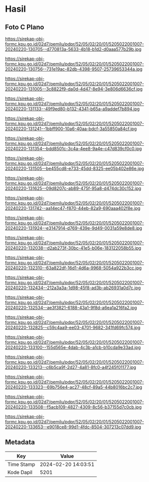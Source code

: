 # Hasil

## Foto C Plano

https://sirekap-obj-formc.kpu.go.id/02d7/pemilu/pdpr/52/05/02/20/01/5205022001007-20240220-130705--d770813a-5633-4b18-b1d2-d0aaa577b29b.jpg

https://sirekap-obj-formc.kpu.go.id/02d7/pemilu/pdpr/52/05/02/20/01/5205022001007-20240220-130756--731e19ac-82db-4398-9507-25739653344a.jpg

https://sirekap-obj-formc.kpu.go.id/02d7/pemilu/pdpr/52/05/02/20/01/5205022001007-20240220-131005--3c8822f9-da0d-4d47-8e94-3e806d6636cf.jpg

https://sirekap-obj-formc.kpu.go.id/02d7/pemilu/pdpr/52/05/02/20/01/5205022001007-20240220-131133--49f9ed80-b132-4341-b65a-a9addef7b894.jpg

https://sirekap-obj-formc.kpu.go.id/02d7/pemilu/pdpr/52/05/02/20/01/5205022001007-20240220-131241--1bbff900-10a6-40aa-bdcf-3a55850a84cf.jpg

https://sirekap-obj-formc.kpu.go.id/02d7/pemilu/pdpr/52/05/02/20/01/5205022001007-20240220-131354--bdd8501c-3c4a-4ee8-9a4e-c47d839cf0c0.jpg

https://sirekap-obj-formc.kpu.go.id/02d7/pemilu/pdpr/52/05/02/20/01/5205022001007-20240220-131505--be455cd8-e733-45dd-8325-ee05b402e86e.jpg

https://sirekap-obj-formc.kpu.go.id/02d7/pemilu/pdpr/52/05/02/20/01/5205022001007-20240220-131625--09d8207c-ab89-475f-95a8-d474dc30c152.jpg

https://sirekap-obj-formc.kpu.go.id/02d7/pemilu/pdpr/52/05/02/20/01/5205022001007-20240220-131742--aa14ec47-f870-44eb-82a9-690aaa402f8e.jpg

https://sirekap-obj-formc.kpu.go.id/02d7/pemilu/pdpr/52/05/02/20/01/5205022001007-20240220-131924--e3147914-d769-439e-9d49-0031a59e8de8.jpg

https://sirekap-obj-formc.kpu.go.id/02d7/pemilu/pdpr/52/05/02/20/01/5205022001007-20240220-132038--d2ab273f-30bc-41e5-b06e-183122058b55.jpg

https://sirekap-obj-formc.kpu.go.id/02d7/pemilu/pdpr/52/05/02/20/01/5205022001007-20240220-132310--63a822df-16d1-4d6a-9968-5054a922b3cc.jpg

https://sirekap-obj-formc.kpu.go.id/02d7/pemilu/pdpr/52/05/02/20/01/5205022001007-20240220-132434--212a3a3a-1d98-45f8-ad3b-ab26931a0d7c.jpg

https://sirekap-obj-formc.kpu.go.id/02d7/pemilu/pdpr/52/05/02/20/01/5205022001007-20240220-132534--ae3f3821-6188-43a1-9f8d-a6ea1a216fa2.jpg

https://sirekap-obj-formc.kpu.go.id/02d7/pemilu/pdpr/52/05/02/20/01/5205022001007-20240220-132825--c59c4aa9-ee03-4701-9682-341fd69fc574.jpg

https://sirekap-obj-formc.kpu.go.id/02d7/pemilu/pdpr/52/05/02/20/01/5205022001007-20240220-133100--155d565e-4dab-4c3b-a1cb-b10cda9e33ad.jpg

https://sirekap-obj-formc.kpu.go.id/02d7/pemilu/pdpr/52/05/02/20/01/5205022001007-20240220-133213--c6b5ca9f-2d27-4a81-8fc0-a4f245f01177.jpg

https://sirekap-obj-formc.kpu.go.id/02d7/pemilu/pdpr/52/05/02/20/01/5205022001007-20240220-133323--69b756e4-ac27-48cf-89a5-44b8016bc2c7.jpg

https://sirekap-obj-formc.kpu.go.id/02d7/pemilu/pdpr/52/05/02/20/01/5205022001007-20240220-133508--f5acb109-4827-4309-8c56-b37155d7c0cb.jpg

https://sirekap-obj-formc.kpu.go.id/02d7/pemilu/pdpr/52/05/02/20/01/5205022001007-20240220-133653--e9018ce8-99d1-4fdc-8504-307213c07dd9.jpg


## Metadata

| Key        | Value               |
| ---------- | ------------------- |
| Time Stamp | 2024-02-20 14:03:51 |
| Kode Dapil | 5201                |



